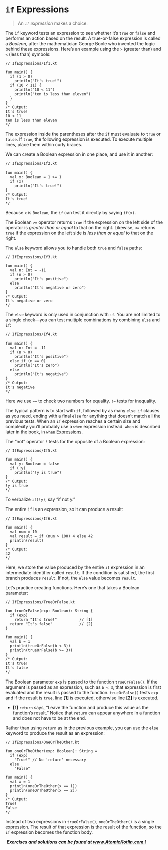 # `if` Expressions

> An *`if` expression* makes a choice.

The `if` keyword tests an expression to see whether it’s `true` or `false` and performs an action based on the result. A true-or-false expression is called a *Boolean*, after the mathematician George Boole who invented the logic behind these expressions. Here’s an example using the `>` (greater than) and `<` (less than) symbols:

```
// IfExpressions/If1.kt

fun main() {
  if (1 > 0)
    println("It's true!")
  if (10 < 11) {
    println("10 < 11")
    println("ten is less than eleven")
  }
}
/* Output:
It's true!
10 < 11
ten is less than eleven
*/
```

The expression inside the parentheses after the `if` must evaluate to `true` or `false`. If `true`, the following expression is executed. To execute multiple lines, place them within curly braces.

We can create a Boolean expression in one place, and use it in another:

```
// IfExpressions/If2.kt

fun main() {
  val x: Boolean = 1 >= 1
  if (x)
    println("It's true!")
}
/* Output:
It's true!
*/
```

Because `x` is `Boolean`, the `if` can test it directly by saying `if(x)`.

The Boolean `>=` operator returns `true` if the expression on the left side of the operator is *greater than or equal* to that on the right. Likewise, `<=` returns `true` if the expression on the left side is *less than or equal* to that on the right.

The `else` keyword allows you to handle both `true` and `false` paths:

```
// IfExpressions/If3.kt

fun main() {
  val n: Int = -11
  if (n > 0)
    println("It's positive")
  else
    println("It's negative or zero")
}
/* Output:
It's negative or zero
*/
```

The `else` keyword is only used in conjunction with `if`. You are not limited to a single check—you can test multiple combinations by combining `else` and `if`:

```
// IfExpressions/If4.kt

fun main() {
  val n: Int = -11
  if (n > 0)
    println("It's positive")
  else if (n == 0)
    println("It's zero")
  else
    println("It's negative")
}
/* Output:
It's negative
*/
```

Here we use `==` to check two numbers for equality. `!=` tests for inequality.

The typical pattern is to start with `if`, followed by as many `else if` clauses as you need, ending with a final `else` for anything that doesn’t match all the previous tests. When an `if` expression reaches a certain size and complexity you’ll probably use a `when` expression instead. `when` is described later in the book, in [`when` Expressions](javascript:void(0)).

The “not” operator `!` tests for the opposite of a Boolean expression:

```
// IfExpressions/If5.kt

fun main() {
  val y: Boolean = false
  if (!y)
    println("!y is true")
}
/* Output:
!y is true
*/
```

To verbalize `if(!y)`, say “if not y.”

The entire `if` is an expression, so it can produce a result:

```
// IfExpressions/If6.kt

fun main() {
  val num = 10
  val result = if (num > 100) 4 else 42
  println(result)
}
/* Output:
42
*/
```

Here, we store the value produced by the entire `if` expression in an intermediate identifier called `result`. If the condition is satisfied, the first branch produces `result`. If not, the `else` value becomes `result`.

Let’s practice creating functions. Here’s one that takes a Boolean parameter:

```
// IfExpressions/TrueOrFalse.kt

fun trueOrFalse(exp: Boolean): String {
  if (exp)
    return "It's true!"          // [1]
  return "It's false"            // [2]
}

fun main() {
  val b = 1
  println(trueOrFalse(b < 3))
  println(trueOrFalse(b >= 3))
}
/* Output:
It's true!
It's false
*/
```

The Boolean parameter `exp` is passed to the function `trueOrFalse()`. If the argument is passed as an expression, such as `b < 3`, that expression is first evaluated and the result is passed to the function. `trueOrFalse()` tests `exp` and if the result is `true`, line **[1]** is executed, otherwise line **[2]** is executed.

- **[1]** `return` says, “Leave the function and produce this value as the function’s result.” Notice that `return` can appear anywhere in a function and does not have to be at the end.

Rather than using `return` as in the previous example, you can use the `else` keyword to produce the result as an expression:

```
// IfExpressions/OneOrTheOther.kt

fun oneOrTheOther(exp: Boolean): String =
  if (exp)
    "True!" // No 'return' necessary
  else
    "False"

fun main() {
  val x = 1
  println(oneOrTheOther(x == 1))
  println(oneOrTheOther(x == 2))
}
/* Output:
True!
False
*/
```

Instead of two expressions in `trueOrFalse()`, `oneOrTheOther()` is a single expression. The result of that expression is the result of the function, so the `if` expression becomes the function body.

​      ***Exercises and solutions can be found at www.AtomicKotlin.com.\***